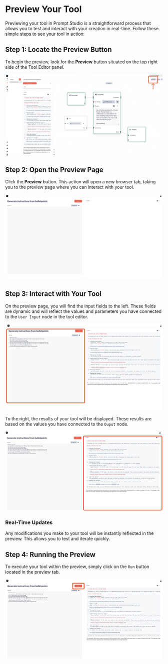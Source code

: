 # Preview Your Tool

Previewing your tool in Prompt Studio is a straightforward process that allows you to test and interact with your creation in real-time. Follow these simple steps to see your tool in action:

## Step 1: Locate the Preview Button

To begin the preview, look for the **Preview** button situated on the top right side of the Tool Editor panel.

![Preview Button Location](./images/preview-button-location.png)

## Step 2: Open the Preview Page

Click the **Preview** button. This action will open a new browser tab, taking you to the preview page where you can interact with your tool.

![Preview Page](./images/preview-page.png)

## Step 3: Interact with Your Tool

On the preview page, you will find the input fields to the left. These fields are dynamic and will reflect the values and parameters you have connected to the `User Input` node in the tool editor.

![Preview Inputs](./images/preview-inputs.png)

To the right, the results of your tool will be displayed. These results are based on the values you have connected to the `Ouput` node.

![Results Section Placeholder](./images/preview-outputs.png)

### Real-Time Updates

Any modifications you make to your tool will be instantly reflected in the preview. This allows you to test and iterate quickly.

## Step 4: Running the Preview

To execute your tool within the preview, simply click on the `Run` button located in the preview tab.

![Run Button Placeholder](./images/run-button-placeholder.png)
